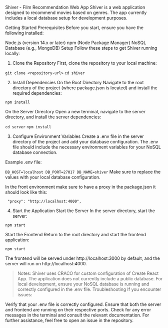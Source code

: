 Shiver - Film Recommendation Web App
Shiver is a web application designed to recommend movies based on genres. The app currently includes a local database setup for development purposes.

Getting Started
Prerequisites
Before you start, ensure you have the following installed:

Node.js (version 14.x or later)
npm (Node Package Manager)
NoSQL Database (e.g., MongoDB)
Setup
Follow these steps to get Shiver running locally:

1. Clone the Repository
First, clone the repository to your local machine:

`git clone <repository-url>`
`cd shiver`

2. Install Dependencies
On the Root Directory
Navigate to the root directory of the project (where package.json is located) and install the required dependencies:

`npm install`

On the Server Directory
Open a new terminal, navigate to the server directory, and install the server dependencies:

`cd server`
`npm install`

3. Configure Environment Variables
Create a .env file in the server directory of the project and add your database configuration. The .env file should include the necessary environment variables for your NoSQL database connection.

Example .env file:

`DB_HOST=localhost
DB_PORT=27017
DB_NAME=shiver`
Make sure to replace the values with your local database configuration.

In the front environment make sure to have a proxy in the package.json it should look like this: 

 ` "proxy": "http://localhost:4000",`

4. Start the Application
Start the Server
In the server directory, start the server:

`npm start`

Start the Frontend
Return to the root directory and start the frontend application:

`npm start`

The frontend will be served under http://localhost:3000 by default, and the server will run on http://localhost:4000.

> Notes: 
Shiver uses CRACO for custom configuration of Create React App.
The application does not currently include a public database. For local development, ensure your NoSQL database is running and correctly configured in the .env file.
Troubleshooting
If you encounter issues:

Verify that your .env file is correctly configured.
Ensure that both the server and frontend are running on their respective ports.
Check for any error messages in the terminal and consult the relevant documentation.
For further assistance, feel free to open an issue in the repository.
